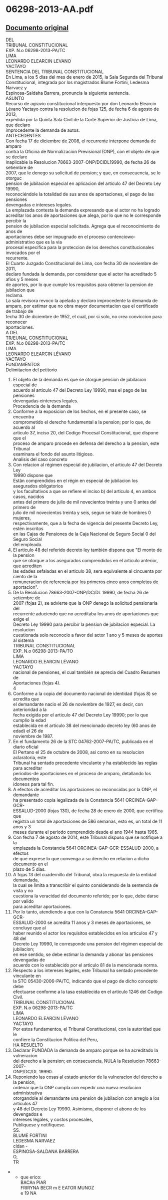 
06298-2013-AA.pdf
=================
  
[Documento original](https://tc.gob.pe/jurisprudencia/2015/06298-2013-AA.pdf)  
---  
DEL  
TRIBUNAL CONSTITUCIONAL  
EXP. N.o 06298-2013-PA/TC  
LIMA  
LEONARDO ELEARCIN LEVANO  
YACTAYO  
SENTENCIA DEL TRIBUNAL CONSTITUCIONAL  
En Lima, a los 5 dias del mes de enero de 2015, la Sala Segunda del Tribunal  
Constitucional, integrada por los magistrados Blume Fortini, Ledesma Narvaez y  
Espinosa-Saldaha Barrera, pronuncia la siguiente sentencia.  
ASUNTO  
Recurso de agravio constitucional interpuesto por don Leonardo Elearcin  
Lévano Yactayo contra la resolucion de fojas 125, de fecha 6 de agosto de 2013,  
expedida por la Quinta Sala Civil de la Corte Superior de Justicia de Lima, que declaro  
improcedente la demanda de autos.  
ANTECEDENTES  
Con fecha 17 de diciembre de 2008, el recurrente interpone demanda de amparo  
contra la Oficina de Normalizacion Previsional (ONP), con el objeto de que se declare  
inaplicable la Resolucion 78663-2007-ONP/DCIDL19990, de fecha 26 de setiembre de  
2007, que le denego su solicitud de pension; y que, en consecuencia, se le otorguc  
pension de jubilacion especial en aplicacion del articulo 47 del Decreto Ley 19990,  
reconociéndole la totalidad de sus anos de aportaciones, el pago de las pensiones  
devengadas e intereses legales.  
La emplazada contesta la demanda expresando que el actor no ha logrado  
acreditar los anos de aportaciones que alega, por lo que no le corresponde percibir la  
pension de jubilacion especial solicitada. Agrega que el reconocimiento de anos de  
aportaciones debe ser impugnado en el proceso contenciowo-administrativo que es la via  
procesal especifica para la proteccion de los derechos constitucionales invocados por el  
recurrente.  
El Cuarto Juzgado Constitucional de Lima, con fecha 30 de noviembre de 2011,  
declaro fundada la demanda, por considerar que el actor ha acreditado 5 afios y 5 meses  
de aportes, por lo que cumple los requisitos para obtener la pension de jubilacion que  
reclama.  
La sala revisora revoco la apelada y declaro improcedente la demanda de  
amparo, por estimar que no obra mayor documentacion que el certificado de trabajo de  
fecha 30 de diciembre de 1952, el cual, por si solo, no crea conviccion para reconocer  
aportaciones.  
A DEL  
TR/EUNAL CONSTITUCIONAL  
EXP. N.o 06298-2013-PA/TC  
LIMA  
LEONARDO ELEARCIN LÉVANO  
YACTAYO  
FUNDAMENTOS  
Delimitacion del petitorio  
1. El objeto de la demanda es que se otorgue pension de jubilacion especial de  
acuerdo al articulo 47 del Decreto Ley 19990, mas el pago de las pensiones  
devengadas eintereses legales.  
Procedencia de la demanda  
2. Conforme a la exposicion de los hechos, en el presente caso, se encuentra  
comprometido el derecho fundamental a la pension; por lo que, de acuerdo al  
articulo 37, inciso 20, del Codigo Procesal Constitucional, que dispone que el  
proceso de amparo procede en defensa del derecho a la pension, este Tribunal  
examinara el fondo del asunto litigioso.  
Analisis del caso concreto  
3. Con relacion al régimen especial de jubilacion, el articulo 47 del Decreto Ley  
19990 dispone que  
Estân comprendidos en el régin en especial de jubilacion los asegurados obligatorios  
y los facultativos a que se refiere el inciso b) del articulo 4, en ambos casos, nacidos  
antes del primero de julio de mil novecientos treinta y uno 0 antes del primero de  
julio de mil novecientos treinta y seis, segun se trate de hombres 0 mujeres,  
respectivamente, que a la fecha de vigencia del presente Decreto Ley, estén inscritos  
en las Cajas de Pensiones de la Caja Nacional de Seguro Social 0 del Seguro Social  
del empleado.  
4. El articulo 48 del referido decreto ley también dispone que "El monto de la pension  
que se otorgue a los asegurados comprendidos en el articulo anterior, que acrediten  
las edades sefaladas en el articulo 38, sera equivalente al cincuenta por ciento de la  
remuneracion de referencia por los primeros cinco anos completos de aportacion".  
5. De la Resolucion 78663-2007-ONP/DC/DL 19990, de fecha 26 de setiembre de  
2007 (fojas 2), se advierte que la ONP denego la solicitud pensionaria del  
recurrente aduciendo que no acreditaba los anos de aportaciones que exige el  
Decreto Ley 19990 para percibir la pension de jubilacion especial. La resolucion  
cuestionada solo reconocio a favor del actor 1 ano y 5 meses de aportes al sistema  
TRIBUNAL CONSTITUCIONAL  
EXP. N.o 06298-2013-PA/TO  
LIMA  
LEONARDO ELEARCIN LÉVANO  
YACTAYO  
nacional de pensiones, el cual también se aprecia del Cuadro Resumen de  
Aportaciones (fojas 4).  
4  
6. Conforme a la copia del documento nacional de identidad (fojas 8) se acredita que  
el demandante nacio el 26 de noviembre de 1927, es decir, con anterioridad a la  
fecha exigida por el articulo 47 del Decreto Ley 19990; por lo que cumplio la edad  
establecida en el articulo 38 del mencionado decreto ley (60 anos de edad) el 26 de  
noviembre de 1987.  
7. En el fundamento 26 de la STC 04762-2007-PA/TC, publicada en el diario oficial  
El Pertano el 25 de octubre de 2008, asi como en su resolucion aclaratoria, este  
Tribunal ha sentado precedente vinculante y ha establecido las reglas para acreditar  
periodos-de aportaciones en el proceso de amparo, detallando los documentos  
idoneos para tal fin.  
8. A efectos de acreditar las aportaciones no reconocidas por la ONP, el demandante  
ha presentado copia legalizada de la Constancia 5641 ORCINEA-GAP-GCR-  
ESSALUD-2000 (fojas 130), de fecha 28 de enero de 2000, que certifica que  
registra un total de aportaciones de 586 semanas, esto es, un total de 11 anos y 3  
meses durante el periodo comprendido desde el ano 1944 hasta 1965.  
9. Con fecha 7 de agosto de 2014, este Tribunal dispuso que se notifique a la  
emplazada la Constancia 5641 ORCINEA-GAP-GCR-ESSALUD-2000, a efectos  
de que exprese lo que convenga a su derecho en relacion a dicho documento en el  
plazo de 5 dias.  
10. A fojas 13 del cuadernillo del Tribunal, obra la respuesta de la entidad demandada,  
la cual se limita a transcribir el quinto considerando de la sentencia de vista y no  
cuestiona la veracidad del documento referido; por lo que, debe darse por valido  
para acreditar aportaciones.  
11. Por lo tanto, atendiendo a que con la Constancia 5641 ORCINEA-GAP-GCR-  
ESSALUD-2000 se acredita 11 anos y 3 meses de aportaciones, se concluye que al  
haber reunido el actor los requisitos establecidos en los articulos 47 y 48 del  
Decreto Ley 19990, le corresponde una pension del régimen especial de jubilacion;  
en ese sentido, se debe estimar la demanda y abonar las pensiones devengadas de  
acuerdo con lo establecido por el articulo 81 de la mencionada norma.  
12. Respecto a los intereses legales, este Tribunal ha sentado precedente vinculante en  
la STC 05430-2006-PA/TC, indicando que el pago de dicho concepto debe  
efectuarse conforme a la tasa establecida en el articulo 1246 del Codigo Civil.  
TRIBUNAL CONSTITUCIONAL  
EXP. N.o 06298-2013-PA/TC  
LIMA  
LEONARDO ELEARCIN LÉVANO  
YACTAYO  
Por estos fundamentos, el Tribunal Constitucional, con la autoridad que le  
confiere la Constitucion Politica del Peru,  
HA RESUELTO  
1. Declarar FUNDADA la demanda de amparo porque se ha acreditado la vulneracion  
del derecho a la pension; en consecuencia, NULA la Resolucion 78663-2007-  
ONP/DC/DL 19990.  
2. Reponiendo las cosas al estado anterior de la vulneracion del derecho a la pension,  
ordenar que la ONP cumpla con expedir una nueva resolucion administrativa  
otorgandole al demandante una pension de jubilacion con arreglo a los articulos 47  
y 48 del Decreto Ley 19990. Asimismo, disponer el abono de los devengados e  
intereses legales, y costos procesales,  
Publiquese y notifiquese.  
SS.  
BLUME FORTINI  
LEDESMA NARVAEZ  
cldan -  
ESPINOSA-SALDANA BARRERA  
O,  
TR  
- - que erico:  
BACAn PIAR  
FRIRYNA BECR m E EATOR MUNOZ  
e 19  NA